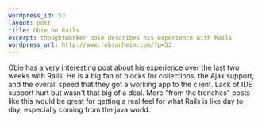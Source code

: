 ```yaml
--- 
wordpress_id: 53
layout: post
title: Obie on Rails
excerpt: thoughtworker obie describes his experience with Rails
wordpress_url: http://www.robsanheim.com/?p=53
---
```

Obie has a <a href="http://jroller.com/page/obie?entry=rails_project_brain_dump">very interesting post</a> about his experience over the last two weeks with Rails.  He is a big fan of blocks for collections, the Ajax support, and the overall speed that they got a working app to the client.  Lack of IDE support hurt but wasn't that big of a deal.  More "from the trenches" posts like this would be great for getting a real feel for what Rails is like day to day, especially coming from the java world.
